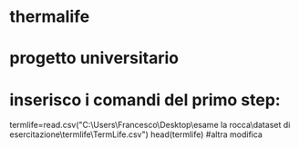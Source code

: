 # thermalife
# progetto universitario
# inserisco i comandi del primo step:
termlife=read.csv("C:\\Users\\Francesco\\Desktop\\esame la rocca\\dataset di esercitazione\\termlife\\TermLife.csv")
head(termlife)
#altra modifica
